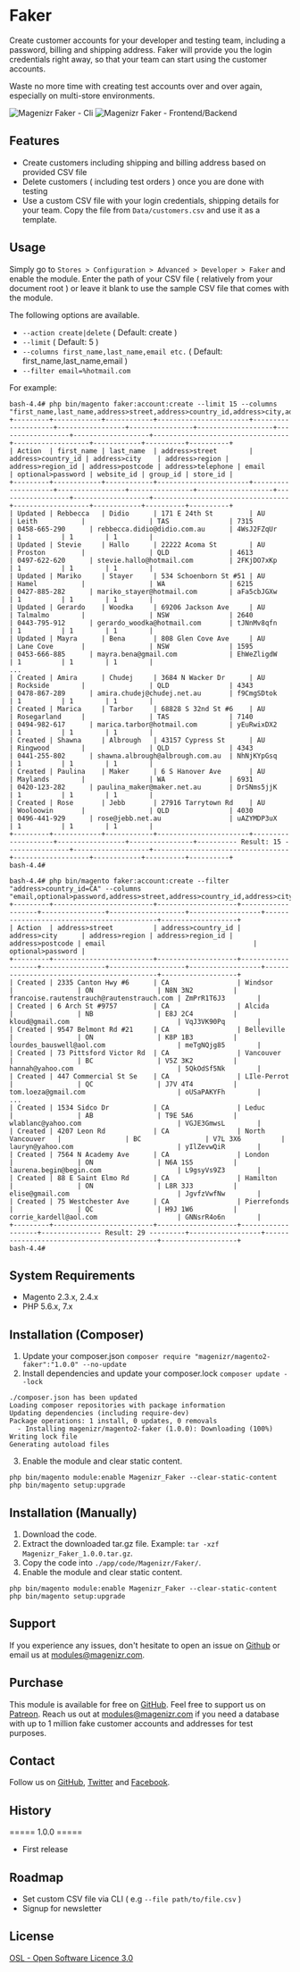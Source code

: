 # Faker

Create customer accounts for your developer and testing team, including a password, billing and shipping address. Faker will provide you the login credentials right away, so that your team can start using the customer accounts.

Waste no more time with creating test accounts over and over again, especially on multi-store environments.

![Magenizr Faker - Cli](https://images2.imgbox.com/e2/92/bSLXmsPj_o.gif)
![Magenizr Faker - Frontend/Backend](https://images2.imgbox.com/06/9b/xh5nhofq_o.gif)

## Features

* Create customers including shipping and billing address based on provided CSV file
* Delete customers ( including test orders ) once you are done with testing
* Use a custom CSV file with your login credentials, shipping details for your team. Copy the file from `Data/customers.csv` and use it as a template.

## Usage

Simply go to `Stores > Configuration > Advanced > Developer > Faker` and enable the module. Enter the path of your CSV file ( relatively from your document root ) or leave it blank to use the sample CSV file that comes with the module.

The following options are available.

- `--action create|delete` ( Default: create )
- `--limit` ( Default: 5 )
- `--columns first_name,last_name,email etc.` ( Default: first_name,last_name,email )
- `--filter email=%hotmail.com`

For example:

```
bash-4.4# php bin/magento faker:account:create --limit 15 --columns "first_name,last_name,address>street,address>country_id,address>city,address>region,address>region_id,address>postcode,address>telephone,email,optional>password,website_id,group_id,store_id"
+---------+------------+------------+-----------------------+--------------------+-----------------+----------------+-------------------+------------------+-------------------+----------------------------------+-------------------+------------+----------+----------+
| Action  | first_name | last_name  | address>street        | address>country_id | address>city    | address>region | address>region_id | address>postcode | address>telephone | email                            | optional>password | website_id | group_id | store_id |
+---------+------------+------------+-----------------------+--------------------+-----------------+----------------+-------------------+------------------+-------------------+----------------------------------+-------------------+------------+----------+----------+
| Updated | Rebbecca   | Didio      | 171 E 24th St         | AU                 | Leith           |                | TAS               | 7315             | 0458-665-290      | rebbecca.didio@didio.com.au      | 4WsJ2FZqUr        | 1          | 1        | 1        |
| Updated | Stevie     | Hallo      | 22222 Acoma St        | AU                 | Proston         |                | QLD               | 4613             | 0497-622-620      | stevie.hallo@hotmail.com         | 2FKjDO7xKp        | 1          | 1        | 1        |
| Updated | Mariko     | Stayer     | 534 Schoenborn St #51 | AU                 | Hamel           |                | WA                | 6215             | 0427-885-282      | mariko_stayer@hotmail.com        | aFa5cbJGXw        | 1          | 1        | 1        |
| Updated | Gerardo    | Woodka     | 69206 Jackson Ave     | AU                 | Talmalmo        |                | NSW               | 2640             | 0443-795-912      | gerardo_woodka@hotmail.com       | tJNnMv8qfn        | 1          | 1        | 1        |
| Updated | Mayra      | Bena       | 808 Glen Cove Ave     | AU                 | Lane Cove       |                | NSW               | 1595             | 0453-666-885      | mayra.bena@gmail.com             | EhWeZligdW        | 1          | 1        | 1        |
...
| Created | Amira      | Chudej     | 3684 N Wacker Dr      | AU                 | Rockside        |                | QLD               | 4343             | 0478-867-289      | amira.chudej@chudej.net.au       | f9CmgSDtok        | 1          | 1        | 1        |
| Created | Marica     | Tarbor     | 68828 S 32nd St #6    | AU                 | Rosegarland     |                | TAS               | 7140             | 0494-982-617      | marica.tarbor@hotmail.com        | yEuRwixDX2        | 1          | 1        | 1        |
| Created | Shawna     | Albrough   | 43157 Cypress St      | AU                 | Ringwood        |                | QLD               | 4343             | 0441-255-802      | shawna.albrough@albrough.com.au  | NhNjKYpGsq        | 1          | 1        | 1        |
| Created | Paulina    | Maker      | 6 S Hanover Ave       | AU                 | Maylands        |                | WA                | 6931             | 0420-123-282      | paulina_maker@maker.net.au       | DrSNms5jjK        | 1          | 1        | 1        |
| Created | Rose       | Jebb       | 27916 Tarrytown Rd    | AU                 | Wooloowin       |                | QLD               | 4030             | 0496-441-929      | rose@jebb.net.au                 | uAZYMDP3uX        | 1          | 1        | 1        |
+---------+------------+------------+-----------------------+--------------------+-----------------+----------------+---------- Result: 15 ----------------+-------------------+----------------------------------+-------------------+------------+----------+----------+
bash-4.4# 
```

```
bash-4.4# php bin/magento faker:account:create --filter "address>country_id=CA" --columns "email,optional>password,address>street,address>country_id,address>city,address>region,address>region_id,address>postcode"
+---------+-------------------------+--------------------+-------------------+----------------+-------------------+------------------+-------------------------------------------+-------------------+
| Action  | address>street          | address>country_id | address>city      | address>region | address>region_id | address>postcode | email                                     | optional>password |
+---------+-------------------------+--------------------+-------------------+----------------+-------------------+------------------+-------------------------------------------+-------------------+
| Created | 2335 Canton Hwy #6      | CA                 | Windsor           |                | ON                | N8N 3N2          | francoise.rautenstrauch@rautenstrauch.com | ZmPrR1T6J3        |
| Created | 6 Arch St #9757         | CA                 | Alcida            |                | NB                | E8J 2C4          | kloud@gmail.com                           | VqJ3VK90Pq        |
| Created | 9547 Belmont Rd #21     | CA                 | Belleville        |                | ON                | K8P 1B3          | lourdes_bauswell@aol.com                  | meTgNQjg85        |
| Created | 73 Pittsford Victor Rd  | CA                 | Vancouver         |                | BC                | V5Z 3K2          | hannah@yahoo.com                          | 5QkOdSf5Nk        |
| Created | 447 Commercial St Se    | CA                 | LIle-Perrot       |                | QC                | J7V 4T4          | tom.loeza@gmail.com                       | oUSaPAKYFh        |
...
| Created | 1534 Sidco Dr           | CA                 | Leduc             |                | AB                | T9E 5A6          | wlablanc@yahoo.com                        | VGJE3GmwsL        |
| Created | 4207 Leon Rd            | CA                 | North Vancouver   |                | BC                | V7L 3X6          | lauryn@yahoo.com                          | yIlZevwQiR        |
| Created | 7564 N Academy Ave      | CA                 | London            |                | ON                | N6A 1S5          | laurena.begin@begin.com                   | L9gsyVs9Z3        |
| Created | 88 E Saint Elmo Rd      | CA                 | Hamilton          |                | ON                | L8R 3J3          | elise@gmail.com                           | JgvfzVwfNw        |
| Created | 75 Westchester Ave      | CA                 | Pierrefonds       |                | QC                | H9J 1W6          | corrie_kardell@aol.com                    | GNNsrR4o6n        |
+---------+-------------------------+--------------------+-------------------+--------------- Result: 29 ---------+------------------+-------------------------------------------+-------------------+
bash-4.4# 
```

## System Requirements

- Magento 2.3.x, 2.4.x
- PHP 5.6.x, 7.x

## Installation (Composer)

1. Update your composer.json `composer require "magenizr/magento2-faker":"1.0.0" --no-update`
2. Install dependencies and update your composer.lock `composer update --lock`

```
./composer.json has been updated
Loading composer repositories with package information
Updating dependencies (including require-dev)              
Package operations: 1 install, 0 updates, 0 removals
  - Installing magenizr/magento2-faker (1.0.0): Downloading (100%)         
Writing lock file
Generating autoload files
```

3. Enable the module and clear static content.

```
php bin/magento module:enable Magenizr_Faker --clear-static-content
php bin/magento setup:upgrade
```

## Installation (Manually)

1. Download the code.
2. Extract the downloaded tar.gz file. Example: `tar -xzf Magenizr_Faker_1.0.0.tar.gz`.
3. Copy the code into `./app/code/Magenizr/Faker/`.
4. Enable the module and clear static content.

```
php bin/magento module:enable Magenizr_Faker --clear-static-content
php bin/magento setup:upgrade
```

## Support

If you experience any issues, don't hesitate to open an issue
on [Github](https://github.com/magenizr/Magenizr_Faker/issues) or email us at [modules@magenizr.com](mailto:modules@magenizr.com).

## Purchase

This module is available for free on [GitHub](https://github.com/magenizr). Feel free to support us on [Patreon](https://patreon.com/magenizr). Reach us out at [modules@magenizr.com](mailto:modules@magenizr.com) if you need a database with up to 1 million fake customer accounts and addresses for test purposes.

## Contact

Follow us on [GitHub](https://github.com/magenizr), [Twitter](https://twitter.com/magenizr) and [Facebook](https://www.facebook.com/magenizr).

## History

===== 1.0.0 =====

* First release

## Roadmap

- Set custom CSV file via CLI ( e.g `--file path/to/file.csv` )
- Signup for newsletter

## License

[OSL - Open Software Licence 3.0](https://opensource.org/licenses/osl-3.0.php)
